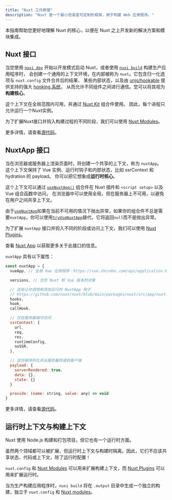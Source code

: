 ```yaml
---
title: "Nuxt 工作原理"
description: "Nuxt 是一个最小但高度可定制的框架，用于构建 Web 应用程序。"
---
```


本指南帮助您更好地理解 Nuxt 的核心，以便在 Nuxt 之上开发新的解决方案和模块集成。

## Nuxt 接口

当您使用 [`nuxi dev`](/docs/api/commands/dev) 开始以开发模式启动 Nuxt，或者使用 [`nuxi build`](/docs/api/commands/build) 构建生产应用程序时，
会创建一个通用的上下文环境，在内部被称为 `nuxt`。它包含归一化选项与 `nuxt.config` 文件合并后的结果、
某些内部状态，以及由 [unjs/hookable](https://github.com/unjs/hookable) 提供支持的强大 [hooking 系统](/docs/api/advanced/hooks)，
从而允许不同组件之间进行通信。您可以将其视为**构建核心**。

这个上下文在全局范围内可用，并通过 [Nuxt Kit](/docs/guide/going-further/kit) 组合件使用。
因此，每个进程只允许运行一个Nuxt实例。

为了扩展Nuxt接口并钩入构建过程的不同阶段，我们可以使用 [Nuxt Modules](/docs/guide/going-further/modules)。

更多详情，请查看[源代码](https://github.com/nuxt/nuxt/blob/main/packages/nuxt/src/core/nuxt.ts)。

## NuxtApp 接口

当在浏览器或服务器上渲染页面时，将创建一个共享的上下文，称为 `nuxtApp`。
这个上下文保持了 Vue 实例、运行时钩子和内部状态，比如 ssrContext 和 hydration 的 payload。
你可以把它想象成**运行时核心**。

这个上下文可以通过 [`useNuxtApp()`](/docs/api/composables/use-nuxt-app) 组合件在 Nuxt 插件和 `<script setup>` 以及 Vue 组合函数中访问。
在浏览器中可以使用全局，但在服务器上不可用，以避免在用户之间共享上下文。

由于[`useNuxtApp`](/docs/api/composables/use-nuxt-app)如果在当前不可用的情况下抛出异常，如果你的组合件不总是需要`nuxtApp`，你可以使用[`tryUseNuxtApp`](/docs/api/composables/use-nuxt-app#tryusenuxtapp)替代，它将返回`null`而不是抛出异常。

为了扩展 `nuxtApp` 接口并钩入不同的阶段或访问上下文，我们可以使用 [Nuxt Plugins](/docs/guide/directory-structure/plugins)。

查看 [Nuxt App](/docs/api/composables/use-nuxt-app) 以获取更多关于此接口的信息。

`nuxtApp` 具有以下属性：

```js
const nuxtApp = {
  vueApp, // 全局 Vue 应用程序：https://vue.zhcndoc.com/api/application.html#application-api

  versions, // 包含 Nuxt 和 Vue 版本的对象

  // 这些让你调用和添加运行时 NuxtApp 钩子
  // https://github.com/nuxt/nuxt/blob/main/packages/nuxt/src/app/nuxt.ts#L18
  hooks,
  hook,
  callHook,

  // 仅在服务器端可访问
  ssrContext: {
    url,
    req,
    res,
    runtimeConfig,
    noSSR,
  },

  // 这将被序列化并从服务器传递到客户端
  payload: {
    serverRendered: true,
    data: {},
    state: {}
  }

  provide: (name: string, value: any) => void
}
```

更多详情，请查看[源代码](https://github.com/nuxt/nuxt/blob/main/packages/nuxt/src/app/nuxt.ts)。

## 运行时上下文与构建上下文

Nuxt 使用 Node.js 构建和打包项目，但它也有一个运行时方面。

虽然两个领域都可以被扩展，但运行时上下文与构建时隔离。因此，它们不应该共享状态、代码或上下文，除了运行时配置！

`nuxt.config` 和 [Nuxt Modules](/docs/guide/going-further/modules) 可以用来扩展构建上下文，而 [Nuxt Plugins](/docs/guide/directory-structure/plugins) 可以用来扩展运行时。

当为生产构建应用程序时，`nuxi build` 将在 `.output` 目录中生成一个独立的构建，独立于 `nuxt.config` 和 [Nuxt modules](/docs/guide/going-further/modules)。
